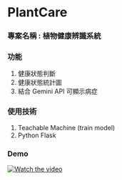 # PlantCare

### 專案名稱 : 植物健康辨識系統
### 功能
1. 健康狀態判斷
2. 健康狀態統計圖
3. 結合 Gemini API 可顯示病症

### 使用技術
1. Teachable Machine (train model)
2. Python Flask

### Demo
[![Watch the video](https://img.youtube.com/vi/64PaWp_eoSk/hqdefault.jpg)](https://youtu.be/64PaWp_eoSk)
